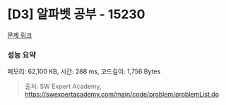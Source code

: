 # [D3] 알파벳 공부 - 15230 

[문제 링크](https://swexpertacademy.com/main/code/problem/problemDetail.do?contestProbId=AYLnMQT6vPADFATf) 

### 성능 요약

메모리: 62,100 KB, 시간: 288 ms, 코드길이: 1,756 Bytes



> 출처: SW Expert Academy, https://swexpertacademy.com/main/code/problem/problemList.do